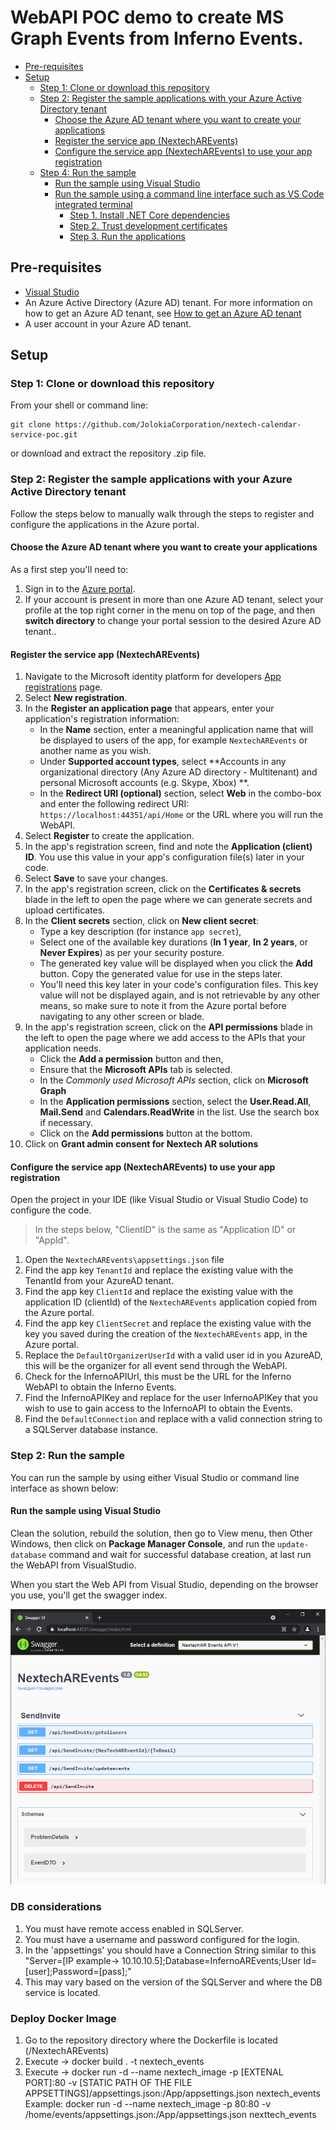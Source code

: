  # WebAPI POC demo to create MS Graph Events from Inferno Events. 

  - [Pre-requisites](#pre-requisites)
  - [Setup](#setup)
    - [Step 1:  Clone or download this repository](#step-1-clone-or-download-this-repository)
    - [Step 2:  Register the sample applications with your Azure Active Directory tenant](#step-2-register-the-sample-applications-with-your-azure-active-directory-tenant)
      - [Choose the Azure AD tenant where you want to create your applications](#choose-the-azure-ad-tenant-where-you-want-to-create-your-applications)
      - [Register the service app (NextechAREvents)](#register-the-service-app-webapi-multitenant-todolistservice-v2)
      - [Configure the service app (NextechAREvents) to use your app registration](#configure-the-service-app-webapi-multitenant-todolistservice-v2-to-use-your-app-registration)
    - [Step 4: Run the sample](#step-4-run-the-sample)
      - [Run the sample using Visual Studio](#run-the-sample-using-visual-studio)
      - [Run the sample using a command line interface such as VS Code integrated terminal](#run-the-sample-using-a-command-line-interface-such-as-vs-code-integrated-terminal)
        - [Step 1. Install .NET Core dependencies](#step-1-install-net-core-dependencies)
        - [Step 2. Trust development certificates](#step-2-trust-development-certificates)
        - [Step 3. Run the applications](#step-3-run-the-applications)

## Pre-requisites

- [Visual Studio](https://visualstudio.microsoft.com/downloads/)
- An Azure Active Directory (Azure AD) tenant. For more information on how to get an Azure AD tenant, see [How to get an Azure AD tenant](https://azure.microsoft.com/documentation/articles/active-directory-howto-tenant/)
- A user account in your Azure AD tenant. 

## Setup

### Step 1:  Clone or download this repository

From your shell or command line:

```Shell
git clone https://github.com/JolokiaCorporation/nextech-calendar-service-poc.git

```

or download and extract the repository .zip file.

### Step 2:  Register the sample applications with your Azure Active Directory tenant

Follow the steps below to manually walk through the steps to register and configure the applications in the Azure portal.

#### Choose the Azure AD tenant where you want to create your applications

As a first step you'll need to:

1. Sign in to the [Azure portal](https://portal.azure.com).
2. If your account is present in more than one Azure AD tenant, select your profile at the top right corner in the menu on top of the page, and then **switch directory** to change your portal session to the desired Azure AD tenant..

#### Register the service app (NextechAREvents)

1. Navigate to the Microsoft identity platform for developers [App registrations](https://go.microsoft.com/fwlink/?linkid=2083908) page.
1. Select **New registration**.
1. In the **Register an application page** that appears, enter your application's registration information:
   - In the **Name** section, enter a meaningful application name that will be displayed to users of the app, for example `NextechAREvents` or another name as you wish.
   - Under **Supported account types**, select **Accounts in any organizational directory (Any Azure AD directory - Multitenant) and personal Microsoft accounts (e.g. Skype, Xbox)
**.
   - In the **Redirect URI (optional)** section, select **Web** in the combo-box and enter the following redirect URI: `https://localhost:44351/api/Home` or the URL where you will run the WebAPI.
1. Select **Register** to create the application.
1. In the app's registration screen, find and note the **Application (client) ID**. You use this value in your app's configuration file(s) later in your code.
1. Select **Save** to save your changes.
1. In the app's registration screen, click on the **Certificates & secrets** blade in the left to open the page where we can generate secrets and upload certificates.
1. In the **Client secrets** section, click on **New client secret**:
   - Type a key description (for instance `app secret`),
   - Select one of the available key durations (**In 1 year**, **In 2 years**, or **Never Expires**) as per your security posture.
   - The generated key value will be displayed when you click the **Add** button. Copy the generated value for use in the steps later.
   - You'll need this key later in your code's configuration files. This key value will not be displayed again, and is not retrievable by any other means, so make sure to note it from the Azure portal before navigating to any other screen or blade.
1. In the app's registration screen, click on the **API permissions** blade in the left to open the page where we add access to the APIs that your application needs.
   - Click the **Add a permission** button and then,
   - Ensure that the **Microsoft APIs** tab is selected.
   - In the *Commonly used Microsoft APIs* section, click on **Microsoft Graph**
   - In the **Application permissions** section, select the **User.Read.All**,  **Mail.Send** and **Calendars.ReadWrite** in the list. Use the search box if necessary.
   - Click on the **Add permissions** button at the bottom.
1. Click on **Grant admin consent for Nextech AR solutions**

#### Configure the service app (NextechAREvents) to use your app registration

Open the project in your IDE (like Visual Studio or Visual Studio Code) to configure the code.

>In the steps below, "ClientID" is the same as "Application ID" or "AppId".

1. Open the `NextechAREvents\appsettings.json` file
1. Find the app key `TenantId` and replace the existing value with the TenantId from your AzureAD tenant.
1. Find the app key `ClientId` and replace the existing value with the application ID (clientId) of the `NextechAREvents` application copied from the Azure portal.
1. Find the app key `ClientSecret` and replace the existing value with the key you saved during the creation of the `NextechAREvents` app, in the Azure portal.
1. Replace the `DefaultOrganizerUserId` with a valid user id in you AzureAD, this will be the organizer for all event send through the WebAPI.
1. Check for the InfernoAPIUrl, this must be the URL for the Inferno WebAPI to obtain the Inferno Events.
1. Find the InfernoAPIKey and replace for the user InfernoAPIKey that you wish to use to gain access to the InfernoAPI to obtain the Events.
1. Find the `DefaultConnection` and replace with a valid connection string to a SQLServer database instance.


### Step 2: Run the sample

You can run the sample by using either Visual Studio or command line interface as shown below:

#### Run the sample using Visual Studio

Clean the solution, rebuild the solution, then go to View menu, then Other Windows, then click on **Package Manager Console**, and run the `update-database` command and wait for successful database creation, at last run the WebAPI from VisualStudio.

When you start the Web API from Visual Studio, depending on the browser you use, you'll get the swagger index.

![swagger](./ReadmeFiles/SwaggerIndex.png)

### DB considerations

1. You must have remote access enabled in SQLServer.
2. You must have a username and password configured for the login.
3. In the 'appsettings' you should have a Connection String similar to this 
"Server=[IP example-> 10.10.10.5];Database=InfernoAREvents;User Id=[user];Password=[pass];"
4. This may vary based on the version of the SQLServer and where the DB service is located.

### Deploy Docker Image

1. Go to the repository directory where the Dockerfile is located (/NextechAREvents)
2. Execute -> docker build . -t nextech_events
3. Execute -> docker run -d --name nextech_image -p [EXTENAL PORT]:80 -v [STATIC PATH OF THE FILE APPSETTINGS]/appsettings.json:/App/appsettings.json nextech_events
    Example: docker run -d --name nextech_image -p 80:80 -v /home/events/appsettings.json:/App/appsettings.json nexttech_events





